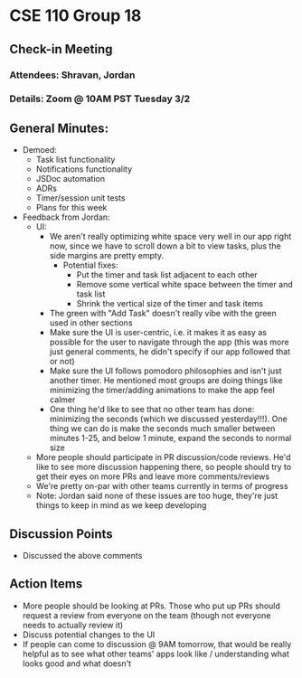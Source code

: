 # CSE 110 Group 18

## Check-in Meeting
### Attendees: Shravan, Jordan
### Details: Zoom @ 10AM PST Tuesday 3/2

## General Minutes:
* Demoed:
  * Task list functionality
  * Notifications functionality
  * JSDoc automation
  * ADRs
  * Timer/session unit tests
  * Plans for this week
* Feedback from Jordan:
  * UI:
    * We aren't really optimizing white space very well in our app right now, since we have to scroll down a bit to view tasks, plus the side margins are pretty empty.
      * Potential fixes:
        * Put the timer and task list adjacent to each other
        * Remove some vertical white space between the timer and task list
        * Shrink the vertical size of the timer and task items
    * The green with "Add Task" doesn't really vibe with the green used in other sections
    * Make sure the UI is user-centric, i.e. it makes it as easy as possible for the user to navigate through the app (this was more just general comments, he didn't specify if our app followed that or not)
    * Make sure the UI follows pomodoro philosophies and isn't just another timer. He mentioned most groups are doing things like minimizing the timer/adding animations to make the app feel calmer
    * One thing he'd like to see that no other team has done: minimizing the seconds (which we discussed yesterday!!!). One thing we can do is make the seconds much smaller between minutes 1-25, and below 1 minute, expand the seconds to normal size
  * More people should participate in PR discussion/code reviews. He'd like to see more discussion happening there, so people should try to get their eyes on more PRs and leave more comments/reviews
  * We're pretty on-par with other teams currently in terms of progress
  * Note: Jordan said none of these issues are too huge, they're just things to keep in mind as we keep developing


## Discussion Points
* Discussed the above comments

## Action Items
* More people should be looking at PRs. Those who put up PRs should request a review from everyone on the team (though not everyone needs to actually review it)
* Discuss potential changes to the UI
* If people can come to discussion @ 9AM tomorrow, that would be really helpful as to see what other teams' apps look like / understanding what looks good and what doesn't

